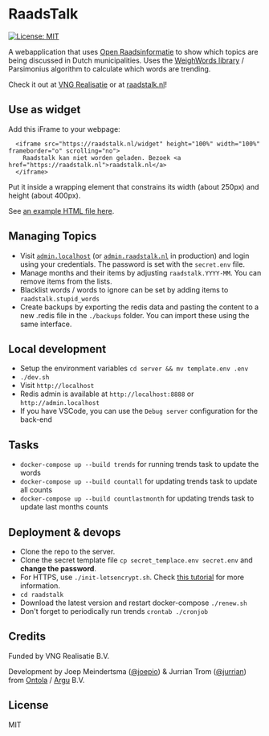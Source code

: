 # RaadsTalk
[![License: MIT](https://img.shields.io/badge/License-MIT-yellow.svg)](https://opensource.org/licenses/MIT)

A webapplication that uses [Open Raadsinformatie](https://openraadsinformatie.nl) to show which topics are being discussed in Dutch municipalities. Uses the [WeighWords library](https://github.com/aolieman/weighwords/) / Parsimonius algorithm to calculate which words are trending.

Check it out at [VNG Realisatie](https://www.vngrealisatie.nl/producten/raadstalk) or at [raadstalk.nl](https://raadstalk.nl)!

## Use as widget

Add this iFrame to your webpage:

```
  <iframe src="https://raadstalk.nl/widget" height="100%" width="100%" frameborder="o" scrolling="no">
    Raadstalk kan niet worden geladen. Bezoek <a href="https://raadstalk.nl">raadstalk.nl</a>
  </iframe>
```

Put it inside a wrapping element that constrains its width (about 250px) and height (about 400px).

See [an example HTML file here](/example.html).

## Managing Topics

- Visit [`admin.localhost`](http://admin.localhost) (or [`admin.raadstalk.nl`](https://admin.raadstalk.nl) in production) and login using your credentials. The password is set with the `secret.env` file.
- Manage months and their items by adjusting `raadstalk.YYYY-MM`. You can remove items from the lists.
- Blacklist words / words to ignore can be set by adding items to `raadstalk.stupid_words`
- Create backups by exporting the redis data and pasting the content to a new .redis file in the `./backups` folder. You can import these using the same interface.

## Local development

- Setup the environment variables `cd server && mv template.env .env`
- `./dev.sh`
- Visit `http://localhost`
- Redis admin is available at `http://localhost:8888` or `http://admin.localhost`
- If you have VSCode, you can use the `Debug server` configuration for the back-end

## Tasks

- `docker-compose up --build trends` for running trends task to update the words
- `docker-compose up --build countall` for updating trends task to update all counts
- `docker-compose up --build countlastmonth` for updating trends task to update last months counts

## Deployment & devops

- Clone the repo to the server.
- Clone the secret template file `cp secret_templace.env secret.env` and **change the password**.
- For HTTPS, use `./init-letsencrypt.sh`. Check [this tutorial](https://medium.com/@pentacent/nginx-and-lets-encrypt-with-docker-in-less-than-5-minutes-b4b8a60d3a71) for more information.
- `cd raadstalk`
- Download the latest version and restart docker-compose `./renew.sh`
- Don't forget to periodically run trends `crontab ./cronjob`

## Credits

Funded by VNG Realisatie B.V.

Development by Joep Meindertsma ([@joepio](https://github.com/joepio)) & Jurrian Trom ([@jurrian](https://github.com/jurrian)) from [Ontola](https://ontola.io) / [Argu](https://argu.co) B.V.

## License

MIT

